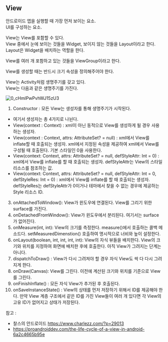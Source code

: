 ## View
안드로이드 앱을 실행할 때 가장 먼저 보이는 요소.  
UI를 구성하는 요소.  
  
View는 View를 포함할 수 있다.  
View 중에서 눈에 보이는 것들을 Widget,
보이지 않는 것들을 Layout이라고 한다.  
Layout은 Widget을 배치하는 역할을 한다.  
  
View를 여러 개 포함하고 있는 것들을 ViewGroup이라고 한다.  

View를 생성할 때는 반드시 크기 속성을 정의해주어야 한다.  

View는 Activity처럼 생명주기를 갖고 있다.  
View는 다음과 같은 생명주기를 가진다.

![0_cHmlPwPvhWJ15zU3](https://user-images.githubusercontent.com/79076150/227178712-e6b54c39-4d8b-45b0-a7cf-1b32231d6a51.png)

1. Constructor : 모든 View는 생성자를 통해 생명주기가 시작된다.  
  - 여기서 생성자는 총 4가지로 나뉜다.
  - View(context : Context) : xml이 아닌 동적으로 View를 생성하게 될 경우 사용하는 생성자.
  - View(context : Context, attrs: AttributeSet? = null) : xml에서 View를 inflate할 때 호출되는 생성자. xml에서 지정된 속성을 제공하여 xml에서 View를 구성될 때 호출된다. 기본 스타일인 0을 사용한다.
  - View(context: Context, attrs: AttributeSet? = null, defStyleAttr: Int = 0) : xml에서 View를 inflate를 할 때 호출되는 생성자. defStyleAttr는 View의 스타일 리소스를 참조하는 값.
  - View(context: Context, attrs: AttributeSet? = null, defStyleAttr: Int = 0, defStyleRes: Int = 0) : xml에서 View를 inflate를 할 때 호출되는 생성자. defStyleRes는 defStyleAttr가 0이거나 테마에서 찾을 수 없는 경우에 제공하는 Style 리소스 ID.
3. onAttachedToWindow(): View가 윈도우에 연결된다. View를 그리기 위한 surface를 가진다.  
4. onDetachedFromWindow(): View가 윈도우에서 분리된다. 여기서는 surface가 없어진다.  
5. onMeasure(int, int): View의 크기를 측정한다. measure()에서 호출하는 콜백 메소드다. setMeasuredDimenstion() 호출하여 명시적으로 너비와 높이 설정한다.  
6. onLayout(boolean, int, int, int, int): View의 자식 뷰들을 배치한다. View의 크기와 위치를 지정하여 화면에 배치한 후에 호출한다. 아직 View가 그려지는 단계는 아니다.  
7. dispatchToDraw() : View가 다시 그려져야 할 경우 자식 View도 싹 다 다시 그려지게 한다.
8. onDraw(Canvas): View를 그린다. 이전에 계산된 크기와 위치를 기준으로 View를 그린다. 
9. onFinishInflate() : 모든 자식 View가 추가된 후 호출된다.
10. onSaveInstanceState() : View의 상태를 먼저 저장하기 위해서 ID를 제공해야 한다. 만약 View 계층 구조에서 같은 ID를 가진 View들이 여러 개 있다면 각 View의 고유 ID가 없어지고 상태가 저장된다. 



참고 : 
- 찰스의 안드로이드 https://www.charlezz.com/?p=29013
- https://proandroiddev.com/the-life-cycle-of-a-view-in-android-6a2c4665b95e
